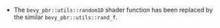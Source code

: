 - The `bevy_pbr::utils::random1D` shader function has been replaced by the similar `bevy_pbr::utils::rand_f`.
